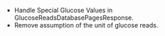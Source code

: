 * Handle Special Glucose Values in GlucoseReadsDatabasePagesResponse.
* Remove assumption of the unit of glucose reads.
